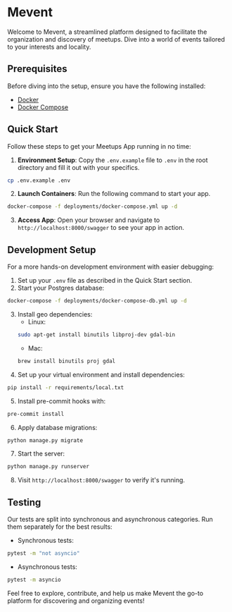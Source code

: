 # Mevent

Welcome to Mevent, a streamlined platform designed to facilitate the organization and discovery of meetups. Dive into a world of events tailored to your interests and locality. 

## Prerequisites

Before diving into the setup, ensure you have the following installed:
- [Docker](https://docs.docker.com/engine/install/)
- [Docker Compose](https://docs.docker.com/compose/install/)

## Quick Start

Follow these steps to get your Meetups App running in no time:

1. **Environment Setup**: Copy the `.env.example` file to `.env` in the root directory and fill it out with your specifics.
```bash
cp .env.example .env
```
2. **Launch Containers**: Run the following command to start your app.
```bash
docker-compose -f deployments/docker-compose.yml up -d
```
3. **Access App**: Open your browser and navigate to `http://localhost:8000/swagger` to see your app in action.

## Development Setup

For a more hands-on development environment with easier debugging:

1. Set up your `.env` file as described in the Quick Start section.
2. Start your Postgres database:
```bash
docker-compose -f deployments/docker-compose-db.yml up -d
```
3. Install geo dependencies:
   - Linux:
   ```bash
   sudo apt-get install binutils libproj-dev gdal-bin
   ```
   - Mac:
   ```bash
   brew install binutils proj gdal
   ```
4. Set up your virtual environment and install dependencies:
```bash
pip install -r requirements/local.txt
```
5. Install pre-commit hooks with:
```bash
pre-commit install
```
6. Apply database migrations:
```bash
python manage.py migrate
```
7. Start the server:
```bash
python manage.py runserver
```
8. Visit `http://localhost:8000/swagger` to verify it's running.



## Testing

Our tests are split into synchronous and asynchronous categories. Run them separately for the best results:

- Synchronous tests:
```bash
pytest -m "not asyncio"
```
- Asynchronous tests:
```bash
pytest -m asyncio
```

Feel free to explore, contribute, and help us make Mevent the go-to platform for discovering and organizing events!
